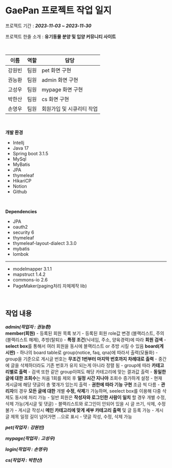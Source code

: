 # GaePan 프로젝트 작업 일지

프로젝트 기간 : **_2023-11-03 ~ 2023-11-30_**

프로젝트 한줄 소개 : __유기동물 분양 및 입양 커뮤니티 사이트__

<br/>

| 이름 | 역할 | 담당 |
| --- | --- | --- |
| 강원빈 | 팀원 | pet 화면 구현 |
| 권능환 | 팀원 | admin 화면 구현 |
| 고성우 | 팀원 | mypage 화면 구현 |
| 박한산 | 팀원 | cs 화면 구현 |
| 손영우 | 팀원 | 회원가입 및 시큐리티 작업 |

<br/>

**개발 환경**
- Intellj
- Java 17
- Spring boot 3.1.5
- MySql
- MyBatis
- JPA
- thymeleaf
- HikariCP
- Notion
- Github

<br/>

**Dependencies**
- JPA
- oauth2
- security 6
- thymeleaf
- thymeleaf-layout-dialect 3.3.0
- mybatis
- lombok
--------------
- modelmapper 3.1.1
- mapstruct 1.4.2
- commons-io 2.6
- PageMaker(paging처리 자체제작 lib)

<br/>

**작업 내용**
--
***admin(작업자 : 권능환)*** <br/>
   ****member(회원)****
      - 등록된 회원 목록 보기
      - 등록된 회원 role값 변경 (블랙리스트, 주의(블랙리스트 해제), 추방(탈퇴))
      - **특정 조건**(닉네임, 주소, 양육경력)에 따라 **회원 검색**
      - **select box**를 통해서 여러 회원을 동시에 블랙리스트 or 추방 시킬 수 있음
   ****board(게시판)****
        - 하나의 board table로 group(notice, faq, qna)에 따라서 출력(모듈화)
        - group을 기준으로 게시글 번호는 **무조건 1번부터 마지막 번호까지 차례대로 출력**
            - 중간에 글을 삭제하더라도 기존 번호가 유지 되는게 아니라 정렬 됨
        - group에 따라 **카테고리별로 출력**
            - 검색 또한 같은 group이여도 해당 카테고리에 맞는 결과값 출력
        - **동일한 글에 대한 조회수**는 처음 1회를 제외 후 **일정 시간 지나야** 조회수 증가하게 설정
        - 현재 게시글에 해당 댓글이 총 몇개가 있는지 출력
        - **권한에 따라 기능 구현** 조금 씩 다름
             - **관리자**의 경우 **모든 글에 대한** 개별 **수정, 삭제**가 가능하며, seelect box를 이용해 다중 삭제도 동시에 처리 가능
             - 일반 회원은 **작성자와 로그인한 사람이 일치** 할 경우 개별 수정, 삭제 가능(게시글 및 댓글)
             - 블랙리스트와 로그인이 안되어 있을 시 글 쓰기, 삭제, 수정 불가
        - 게시글 작성시 **메인 카테고리에 맞게 세부 카테고리 출력** 및 글 등록 가능
        - 게시글 제목 일정 길이 넘어가면 ...으로 표시
        - 댓글 작성, 수정, 삭제 가능

***pet(작업자 : 강원빈)***

***mypage(작업자 : 고성우)***

***login(작업자 : 손영우)***

***cs(작업자 : 박한산)***
